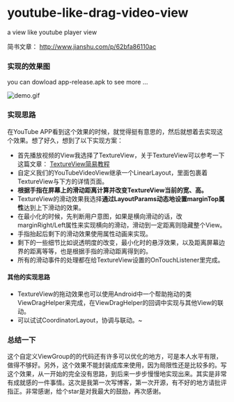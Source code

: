 # youtube-like-drag-video-view
a view like youtube player view  


简书文章：
http://www.jianshu.com/p/62bfa86110ac

### 实现的效果图

you can dowload app-release.apk to see more ...

![demo.gif](http://ac-whikwudz.clouddn.com/c72bee2243c046b52745.gif)

### 实现思路
在YouTube APP看到这个效果的时候，就觉得挺有意思的，然后就想着去实现这个效果。想了好久，想到了以下实现方案：
* 首先播放视频的View我选择了TextureView，关于TextureView可以参考一下这篇文章： [TextureView简易教程](http://www.jcodecraeer.com/a/anzhuokaifa/androidkaifa/2014/1213/2153.html)
* 自定义我们的YouTubeVideoView继承一个LinearLayout，里面包裹着TextureView与下方的详情页面。
* **根据手指在屏幕上的滑动距离计算并改变TextureView当前的宽、高。**
* TextureView的滑动效果我选择**通过LayoutParams动态地设置marginTop属性**达到上下滑动的效果。
* 在最小化的时候，先判断用户意图，如果是横向滑动的话，改marginRight/Left属性来实现横向的滑动，滑动到一定距离则隐藏整个View。
* 手指抬起后剩下的滑动效果使用属性动画来实现。
* 剩下的一些细节比如说透明度的改变，最小化时的悬浮效果，以及距离屏幕边界的距离等等，也是根据手指的滑动距离得到的。
* 所有的滑动事件的处理都在给TextureView设置的OnTouchListener里完成。

#### 其他的实现思路
* TextureView的拖动效果也可以使用Android中一个帮助拖动的类ViewDragHelper来完成，在ViewDragHelper的回调中实现与其他View的联动。
* 可以试试CoordinatorLayout，协调与联动。~

### 总结一下

这个自定义ViewGroup的的代码还有许多可以优化的地方，可是本人水平有限，做得不够好。另外，这个效果不能封装成库来使用，因为局限性还是比较多的。写这个效果，从一开始的完全没有思路，到后来一步步慢慢地实现出来。其实是非常有成就感的一件事情。这次是我第一次写博客，第一次开源，有不好的地方请批评指正。非常感谢，给个star是对我最大的鼓励，再次感谢。
